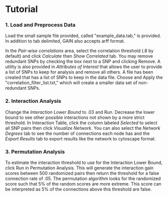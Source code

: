 # Tutorial #

### 1. Load and Preprocess Data ###
Load the small sample file provided, called "example\_data.tab," is provided.  In addition to tab delimited, GAIN also accepts arff format.

In the _Pair-wise correlations_ area, select the correlation threshold (.8 by default) and click _Calculate_ then _Show Correlated_ tab.  You may remove redundant SNPs by checking the box next to a SNP and clicking Remove.  A utility is also provided in _Attributes of Interest_ that allows the user to provide a list of SNPs to keep for analysis and remove all others. A file has been created that has a list of SNPs to keep in the data file.  Choose and Apply the "correlation\_filter\_list.txt," which will create a smaller data set of non-redundant SNPs.

### 2. Interaction Analysis ###

Change the _Interaction Lower Bound_ to .03 and Run.  Decrease the lower bound to see other possible interactions not shown by a more strict threshold.  In Interaction Table, click the column labeled _Selected_ to select all SNP pairs then click _Visualize Network_.  You can also select the _Network Degrees_ tab to see the number of connections each node has and the _Export Results_ tab to export results like the network to cytoscape format.

### 3. Permutation Analysis ###

To estimate the interaction threshold to use for the Interaction Lower Bound, click Run in Permutation Analysis.  This will generate the interaction gain scores between 500 randomized pairs then return the threshold for a false connection rate of .05.  The permutation algorithm looks for the randomized score such that 5% of the random scores are more extreme.  This score can be interpreted as 5% of the connections above this threshold are false.